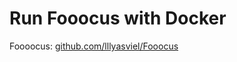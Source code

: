 # Run Fooocus with Docker

Foooocus: [github.com/lllyasviel/Fooocus](https://github.com/lllyasviel/Fooocus)
